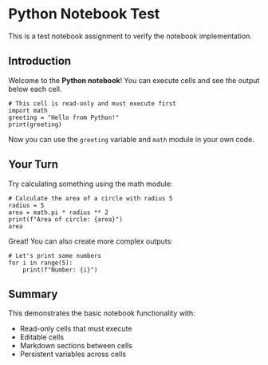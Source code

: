 # Python Notebook Test

This is a test notebook assignment to verify the notebook implementation.

## Introduction

Welcome to the **Python notebook**! You can execute cells and see the output below each cell.

```[readonly,mustExecute]
# This cell is read-only and must execute first
import math
greeting = "Hello from Python!"
print(greeting)
```

Now you can use the `greeting` variable and `math` module in your own code.

## Your Turn

Try calculating something using the math module:

```
# Calculate the area of a circle with radius 5
radius = 5
area = math.pi * radius ** 2
print(f"Area of circle: {area}")
area
```

Great! You can also create more complex outputs:

```
# Let's print some numbers
for i in range(5):
    print(f"Number: {i}")
```

## Summary

This demonstrates the basic notebook functionality with:

- Read-only cells that must execute
- Editable cells
- Markdown sections between cells
- Persistent variables across cells
